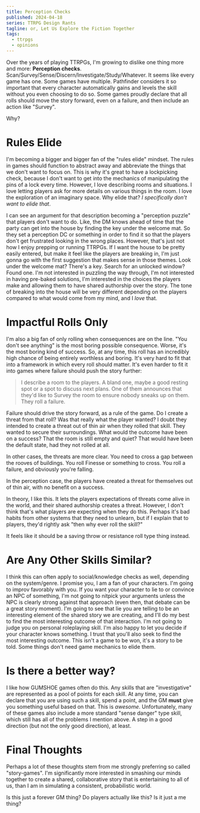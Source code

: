 ```yaml
---
title: Perception Checks
published: 2024-04-18
series: TTRPG Design Rants
tagline: or, Let Us Explore the Fiction Together
tags:
  - ttrpgs
  - opinions
---
```


Over the years of playing TTRPGs, I'm growing to dislike one thing more and
more: **Perception checks**. Scan/Survey/Sense/Discern/Investigate/Study/Whatever. It
seems like every game has one. Some games have multiple. Pathfinder considers it
so important that every character automatically gains and levels the skill
without you even choosing to do so. Some games proudly declare that all rolls
should move the story forward, even on a failure, and then include an action
like "Survey".

Why?

# Rules Elide

I'm becoming a bigger and bigger fan of the "rules elide" mindset. The rules in
games should function to abstract away and abbreviate the things that we don't
want to focus on. This is why it's great to have a lockpicking check, because I
don't want to get into the mechanics of manipulating the pins of a lock every
time. However, I love describing rooms and situations. I love letting players
ask for more details on various things in the room. I love the exploration of an
imaginary space. Why elide that? _I specifically don't want to elide that_.

I can see an argument for that description becoming a "perception puzzle" that
players don't want to do. Like, the DM knows ahead of time that the party can
get into the house by finding the key under the welcome mat. So they set a
perception DC or something in order to find it so that the players don't get
frustrated looking in the wrong places. However, that's just not how I enjoy
prepping or running TTRPGs. If I want the house to be pretty easily entered, but
make it feel like the players are breaking in, I'm just gonna go with the first
suggestion that makes sense in those themes. Look under the welcome mat? There's
a key. Search for an unlocked window? Found one. I'm not interested in puzzling
the way through, I'm not interested in having pre-baked solutions, I'm
interested in the choices the players make and allowing them to have shared
authorship over the story. The tone of breaking into the house will be very
different depending on the players compared to what would come from my mind, and
I _love_ that.

# Impactful Rolls Only

I'm also a big fan of only rolling when consequences are on the line. "You don't
see anything" is the most boring possible consequence. Worse, it's the most
boring kind of success. So, at any time, this roll has an incredibly high chance
of being entirely worthless and boring. It's very hard to fit that into a
framework in which every roll should matter. It's even harder to fit it into
games where failure should push the story further:

> I describe a room to the players. A bland one, maybe a good resting spot or a
> spot to discuss next plans. One of them announces that they'd like to Survey
> the room to ensure nobody sneaks up on them. They roll a failure.

Failure should drive the story forward, as a rule of the game. Do I create a
threat from that roll? Was that really what the player wanted? I doubt they
intended to create a threat out of thin air when they rolled that skill. They
wanted to secure their surroundings. What would the outcome have been on a
success? That the room is still empty and quiet? That would have been the
default state, had they not rolled at all.

In other cases, the threats are more clear. You need to cross a gap between the
rooves of buildings. You roll Finesse or something to cross. You roll a failure,
and obviously you're falling.

In the perception case, the players have created a threat for themselves out of
thin air, with no benefit on a success.

In theory, I like this. It lets the players expectations of threats come alive
in the world, and their shared authorship creates a threat. However, I don't
think that's what players are expecting when they do this. Perhaps it's bad
habits from other systems that they need to unlearn, but if I explain that to
players, they'd rightly ask "then why ever roll the skill?"

It feels like it should be a saving throw or resistance roll type thing instead.

# Are Any Other Skills Similar?

I think this can often apply to social/knowledge checks as well, depending on
the system/genre. I promise you, I am a fan of your characters. I'm going to
improv favorably with you. If you want your character to lie to or convince an
NPC of something, I'm not going to nitpick your arguments unless the NPC is
clearly strong against that approach (even then, that debate can be a great
story moment). I'm going to see that lie you are telling to be an interesting
element of the shared story we are creating, and I'll do my best to find the
most interesting outcome of that interaction. I'm not going to judge you on
personal roleplaying skill. I'm also happy to let you decide if your character
knows something. I trust that you'll also seek to find the most interesting
outcome. This isn't a game to be won, it's a story to be told. Some things don't
need game mechanics to elide them.

# Is there a better way?

I like how GUMSHOE games often do this. Any skills that are
"investigative" are represented as a pool of points for each skill. At any time,
you can declare that you are using such a skill, spend a point, and the GM
**must** give you something useful based on that. This is _awesome_.
Unfortunately, many of these games also include a more standard "sense danger"
type skill, which still has all of the problems I mention above. A step in a
good direction (but not the only good direction), at least.

# Final Thoughts

Perhaps a lot of these thoughts stem from me strongly preferring so called
"story-games". I'm significantly more interested in smashing our minds together
to create a shared, collaborative story that is entertaining to all of us, than
I am in simulating a consistent, probabilistic world.

Is this just a forever GM thing? Do players actually like this? Is it just a me
thing?
